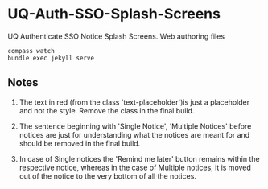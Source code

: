 # UQ-Auth-SSO-Splash-Screens
UQ Authenticate SSO Notice Splash Screens. Web authoring files

```
compass watch
bundle exec jekyll serve
```

Notes
-----
1. The text in red (from the class 'text-placeholder')is just a placeholder and not the style. Remove the class in the final build.

2. The sentence beginning with 'Single Notice', 'Multiple Notices' before notices are just for understanding what the notices are meant for and should be removed in the final build.

3. In case of Single notices the 'Remind me later' button remains within the respective notice, whereas in the case of Multiple notices, it is moved out of the notice to the very bottom of all the notices.
